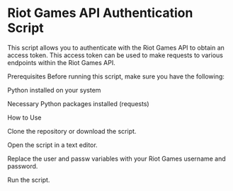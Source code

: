 # Riot Games API Authentication Script

This script allows you to authenticate with the Riot Games API to obtain an access token. This access token can be used to make requests to various endpoints within the Riot Games API.

Prerequisites
Before running this script, make sure you have the following:

Python installed on your system

Necessary Python packages installed (requests)

How to Use

Clone the repository or download the script.

Open the script in a text editor.

Replace the user and passw variables with your Riot Games username and password.

Run the script.

